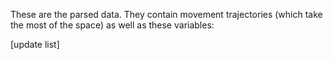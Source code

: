 These are the parsed data. They contain movement trajectories (which take the most of the space) as well as these variables:

[update list]
